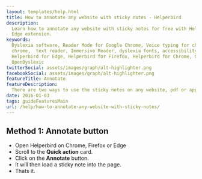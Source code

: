 ```yaml
---
layout: templates/help.html
title: How to annotate any website with sticky notes - Helperbird
description:
  Learn how to annotate any website with sticky notes for free with Helperbird on Chrome, Firefox,
  Edge extension.
keywords:
  Dyslexia software, Reader Mode for Google Chrome, Voice typing for chrome, Text to speech for
  chrome,  text reader, Immersive Reader, dyslexia fonts, accessibility software, dyslexia software,
  Helperbird for Edge, Helperbird for Firefox, Helperbird for Chrome, Opendyslexic for Chrome,
  OpenDyslexic
twitterSocial: assets/images/graph/alt-highlighter.png
facebookSocial: assets/images/graph/alt-highlighter.png
featureTitle: Annotate
featureDescription:
  There are two ways to use the sticky notes on any website, pdf or app in Helperbird. Making it easier for you to decided how you want to use it.
date: 2016-01-03
tags: guideFeaturesMain
url: /help/how-to-annotate-any-website-with-sticky-notes/
---
```




## Method 1: Annotate button

- Open Helperbird on Chrome, Firefox or Edge
- Scroll to the **Quick action** card.
- Click on the **Annotate** button.
- It will then load a sticky note into the page.
- Thats it.
